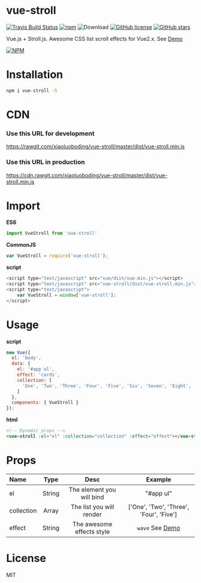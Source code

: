 # vue-stroll
[![Travis Build Status](https://travis-ci.org/xiaoluoboding/vue-stroll.svg?branch=master)](https://travis-ci.org/xiaoluoboding/vue-stroll)
[![npm](https://img.shields.io/npm/v/vue-stroll.svg?maxAge=2592000&style=flat-square)](https://www.npmjs.com/package/vue-stroll)
![Download](https://img.shields.io/npm/dt/vue-stroll.svg?style=flat-square)
[![GitHub license](https://img.shields.io/badge/license-MIT-blue.svg?style=flat-square)](https://raw.githubusercontent.com/xiaoluoboding/vue-stroll/master/LICENSE)
[![GitHub stars](https://img.shields.io/github/stars/xiaoluoboding/vue-stroll.svg?style=flat-square)](https://github.com/xiaoluoboding/vue-stroll/stargazers)

Vue.js + Stroll.js. Awesome CSS list scroll effects for Vue2.x. See [Demo](https://xiaoluoboding.github.io/vue-stroll)

[![NPM](https://nodei.co/npm/vue-stroll.png?downloads=true&downloadRank=true&stars=true)](https://nodei.co/npm/vue-stroll/)


# Installation

```bash
npm i vue-stroll -S
```

# CDN

### Use this URL for development
https://rawgit.com/xiaoluoboding/vue-stroll/master/dist/vue-stroll.min.js

### Use this URL in production
https://cdn.rawgit.com/xiaoluoboding/vue-stroll/master/dist/vue-stroll.min.js

# Import

**ES6**
```javascript
import VueStroll from 'vue-stroll'
```

**CommonJS**

```javascript
var VueStroll = require('vue-stroll');
```

**script**

```javascript
<script type="text/javascript" src="vue/dist/vue.min.js"></script>
<script type="text/javascript" src="vue-stroll/dist/vue-stroll.min.js"></script>
<script type="text/javascript">
    var VueStroll = window['vue-stroll'];
</script>
```

# Usage

**script**

```javascript
new Vue({
  el: 'body',
  data: {
    el: '#app ul',
    effect: 'cards',
    collection: [
      'One', 'Two', 'Three', 'Four', 'Five', 'Six', 'Seven', 'Eight', 'Nine', 'Ten'
    ]
  },
  components: { VueStroll }
});
```

**html**

```html
<!-- Dynamic props -->
<vue-stroll :el="el" :collection="collection" :effect="effect"></vue-stroll>
```

# Props

| Name  | Type | Desc  | Example  |
| :-------- | :--------:|:--------:|:--------:|
| el | String  | The element you will bind | "#app ul" |
| collection | Array  | The list you will render | ['One', 'Two', 'Three', 'Four', 'Five'] |
| effect | String  | The awesome effects style | `wave` See [Demo](https://xiaoluoboding.github.io/vue-stroll) |

# License

MIT
